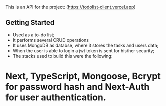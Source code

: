 This is an API for the project: (https://todolist-client.vercel.app)

## Getting Started

 - Used as a to-do list;
 - It performs several CRUD operations
 - It uses MongoDB as databse, where it stores the tasks and users data;
 - When the user is able to login a jwt token is sent for his/her security;
 - The stacks used to build this were the following:
 # Next, TypeScript, Mongoose, Bcrypt for password hash and Next-Auth for user authentication.

